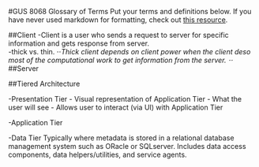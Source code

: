#GUS 8068 Glossary of Terms
Put your terms and definitions below. If you have never used markdown for formatting, check out [this resource](https://github.com/adam-p/markdown-here/wiki/Markdown-Cheatsheet).

##Client
-Client is a user who sends a request to server for specific information and gets response from server.  
-thick vs. thin. 
⋅⋅*Thick client depends on  client power when the client deso most of the computational work to get information from the server.
⋅⋅*
##Server

##Tiered Architecture

-Presentation Tier
    - Visual representation of Application Tier
    - What the user will see
    - Allows user to interact (via UI) with Application Tier
  
-Application Tier

-Data Tier
Typically where metadata is stored in a relational database management system such as ORacle or SQLserver.
Includes data access components, data helpers/utilities, and service agents. 
